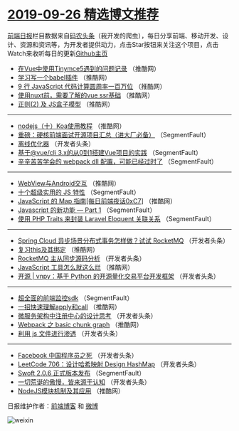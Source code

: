 # [2019-09-26 精选博文推荐](https://toutiao.qdkfweb.cn/date/2019/09/26)

[前端日报](https://qdkfweb.cn/c/news)栏目数据来自[码农头条](https://toutiao.qdkfweb.cn/)（我开发的爬虫），每日分享前端、移动开发、设计、资源和资讯等，为开发者提供动力，点击Star按钮来关注这个项目，点击Watch来收听每日的更新[Github主页](https://github.com/kujian/frontendDaily)
* [在Vue中使用Tinymce5遇到的问题记录](https://toutiao.qdkfweb.cn/126071.html) （推酷网）
* [学习写一个babel插件](https://toutiao.qdkfweb.cn/126088.html) （推酷网）
* [9 行 JavaScript 代码计算圆周率一百万位](https://toutiao.qdkfweb.cn/126074.html) （推酷网）
* [使用nuxt前，需要了解的vue ssr基础](https://toutiao.qdkfweb.cn/126075.html) （推酷网）
* [正则(2) 及 JS盒子模型](https://toutiao.qdkfweb.cn/126081.html) （推酷网）

***
* [nodejs（十）Koa使用教程](https://toutiao.qdkfweb.cn/126084.html) （推酷网）
* [重磅：硬核前端面试开源项目汇总（进大厂必备）](https://toutiao.qdkfweb.cn/126024.html) （SegmentFault）
* [离线优化器](https://toutiao.qdkfweb.cn/126058.html) （开发者头条）
* [基于@vue/cli 3.x的从0到1搭建Vue项目的实践](https://toutiao.qdkfweb.cn/126035.html) （SegmentFault）
* [辛辛苦苦学会的 webpack dll 配置，可能已经过时了](https://toutiao.qdkfweb.cn/126025.html) （SegmentFault）

***
* [WebView与Android交互](https://toutiao.qdkfweb.cn/126086.html) （推酷网）
* [十个超级实用的 JS 特性](https://toutiao.qdkfweb.cn/126026.html) （SegmentFault）
* [JavaScript 的 Map 指南[每日前端夜话0xC7]](https://toutiao.qdkfweb.cn/126087.html) （推酷网）
* [Javascript 的新功能 — Part 1](https://toutiao.qdkfweb.cn/126027.html) （SegmentFault）
* [使用 PHP Traits 来封装 Laravel Eloquent 关联关系](https://toutiao.qdkfweb.cn/126038.html) （SegmentFault）

***
* [Spring Cloud 异步场景分布式事务怎样做？试试 RocketMQ](https://toutiao.qdkfweb.cn/126050.html) （开发者头条）
* [复习this及其绑定](https://toutiao.qdkfweb.cn/126089.html) （推酷网）
* [RocketMQ 主从同步源码分析](https://toutiao.qdkfweb.cn/126040.html) （开发者头条）
* [JavaScript 工具怎么就这么烂](https://toutiao.qdkfweb.cn/126076.html) （推酷网）
* [开源 | vnpy：基于 Python 的开源量化交易平台开发框架](https://toutiao.qdkfweb.cn/126041.html) （开发者头条）

***
* [超全面的前端监控sdk](https://toutiao.qdkfweb.cn/126031.html) （SegmentFault）
* [一招快速理解apply和call](https://toutiao.qdkfweb.cn/126077.html) （推酷网）
* [微服务架构中注册中心的设计思考](https://toutiao.qdkfweb.cn/126042.html) （开发者头条）
* [Webpack 之 basic chunk graph](https://toutiao.qdkfweb.cn/126078.html) （推酷网）
* [利用 js 文件进行渗透](https://toutiao.qdkfweb.cn/126056.html) （开发者头条）

***
* [Facebook 中国程序员之死](https://toutiao.qdkfweb.cn/126044.html) （开发者头条）
* [LeetCode 706：设计哈希映射 Design HashMap](https://toutiao.qdkfweb.cn/126057.html) （开发者头条）
* [Swoft 2.0.6 正式版本发布](https://toutiao.qdkfweb.cn/126034.html) （SegmentFault）
* [一切荒诞的傲慢，皆来源于认知](https://toutiao.qdkfweb.cn/126045.html) （开发者头条）
* [NodeJS模块机制及其应用](https://toutiao.qdkfweb.cn/126085.html) （推酷网）

日报维护作者：[前端博客](https://qdkfweb.cn/) 和 [微博](https://qdkfweb.cn/go/weibo)

![weixin](https://user-images.githubusercontent.com/3055447/38468989-651132ac-3b80-11e8-8e6b-15122322a9d7.png)